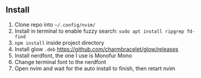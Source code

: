 ## Install

1. Clone repo into `~/.config/nvim/`
2. Install in terminal to enable fuzzy search: `sudo apt install ripgrep fd-find`
3. `npm install` inside project directory
4. Install glow `.deb` https://github.com/charmbracelet/glow/releases
5. Install nerdfont, the one I use is Monofur Mono
6. Change terminal font to the nerdfont
7. Open nvim and wait for the auto install to finish, then retart nvim

